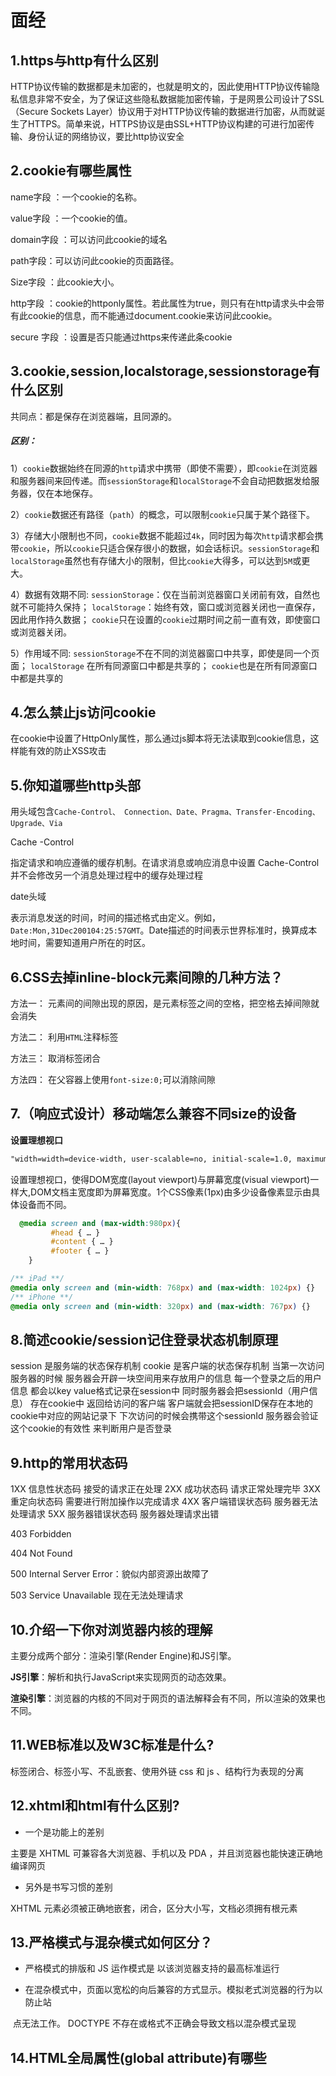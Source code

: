 # 面经

## 1.https与http有什么区别

  HTTP协议传输的数据都是未加密的，也就是明文的，因此使用HTTP协议传输隐私信息非常不安全，为了保证这些隐私数据能加密传输，于是网景公司设计了SSL（Secure Sockets Layer）协议用于对HTTP协议传输的数据进行加密，从而就诞生了HTTPS。简单来说，HTTPS协议是由SSL+HTTP协议构建的可进行加密传输、身份认证的网络协议，要比http协议安全

## 2.cookie有哪些属性

name字段 ：一个cookie的名称。

value字段 ：一个cookie的值。

domain字段 ：可以访问此cookie的域名

path字段：可以访问此cookie的页面路径。

Size字段 ：此cookie大小。

http字段 ：cookie的httponly属性。若此属性为true，则只有在http请求头中会带有此cookie的信息，而不能通过document.cookie来访问此cookie。

secure 字段 ：设置是否只能通过https来传递此条cookie

## 3.cookie,session,localstorage,sessionstorage有什么区别

共同点：都是保存在浏览器端，且同源的。

##### 区别：

1）`cookie`数据始终在同源的`http`请求中携带（即使不需要），即`cookie`在浏览器和服务器间来回传递。而`sessionStorage`和`localStorage`不会自动把数据发给服务器，仅在本地保存。

2）`cookie`数据还有路径（`path`）的概念，可以限制`cookie`只属于某个路径下。

3）存储大小限制也不同，`cookie`数据不能超过`4k`，同时因为每次`http`请求都会携带`cookie`，所以`cookie`只适合保存很小的数据，如会话标识。`sessionStorage`和`localStorage`虽然也有存储大小的限制，但比`cookie`大得多，可以达到`5M`或更大。

4）数据有效期不同:
 `sessionStorage`：仅在当前浏览器窗口关闭前有效，自然也就不可能持久保持；
 `localStorage`：始终有效，窗口或浏览器关闭也一直保存，因此用作持久数据；
 `cookie`只在设置的`cookie`过期时间之前一直有效，即使窗口或浏览器关闭。

5）作用域不同:
 `sessionStorage`不在不同的浏览器窗口中共享，即使是同一个页面；
 `localStorage` 在所有同源窗口中都是共享的；
 `cookie`也是在所有同源窗口中都是共享的

## 4.怎么禁止js访问cookie

在cookie中设置了HttpOnly属性，那么通过js脚本将无法读取到cookie信息，这样能有效的防止XSS攻击

## 5.你知道哪些http头部

用头域包含`Cache-Control、 Connection、Date、Pragma、Transfer-Encoding、Upgrade、Via`

Cache -Control

指定请求和响应遵循的缓存机制。在请求消息或响应消息中设置 Cache-Control并不会修改另一个消息处理过程中的缓存处理过程

date头域

表示消息发送的时间，时间的描述格式由定义。例如，`Date:Mon,31Dec200104:25:57GMT`。Date描述的时间表示世界标准时，换算成本地时间，需要知道用户所在的时区。

## 6.CSS去掉inline-block元素间隙的几种方法？

方法一： 元素间的间隙出现的原因，是元素标签之间的空格，把空格去掉间隙就会消失

方法二： 利用`HTML`注释标签

方法三： 取消标签闭合

方法四： 在父容器上使用`font-size:0;`可以消除间隙

## 7.（响应式设计）移动端怎么兼容不同size的设备

**设置理想视口**

```html
"width=width=device-width, user-scalable=no, initial-scale=1.0, maximum-scale=1.0, minimum-scale=1.0"
```

设置理想视口，使得DOM宽度(layout viewport)与屏幕宽度(visual viewport)一样大,DOM文档主宽度即为屏幕宽度。1个CSS像素(1px)由多少设备像素显示由具体设备而不同。

```css
  @media screen and (max-width:980px){
         #head { … }
         #content { … }
         #footer { … }
    }
```

```css
/** iPad **/
@media only screen and (min-width: 768px) and (max-width: 1024px) {}
/** iPhone **/
@media only screen and (min-width: 320px) and (max-width: 767px) {}
```



##  8.简述cookie/session记住登录状态机制原理

session 是服务端的状态保存机制
 cookie 是客户端的状态保存机制
 当第一次访问服务器的时候 服务器会开辟一块空间用来存放用户的信息
 每一个登录之后的用户信息 都会以key value格式记录在session中
 同时服务器会把sessionId（用户信息） 存在cookie中 返回给访问的客户端
 客户端就会把sessionID保存在本地的cookie中对应的网站记录下
 下次访问的时候会携带这个sessionId
 服务器会验证这个cookie的有效性 来判断用户是否登录

## 9.http的常用状态码

1XX	信息性状态码	        接受的请求正在处理
2XX	成功状态码	            请求正常处理完毕
3XX	重定向状态码	        需要进行附加操作以完成请求
4XX	客户端错误状态码	服务器无法处理请求
5XX	服务器错误状态码	服务器处理请求出错

403 Forbidden

404 Not Found

500 Internal Server Error：貌似内部资源出故障了

503 Service Unavailable 现在无法处理请求

## 10.介绍一下你对浏览器内核的理解 

主要分成两个部分：渲染引擎(Render Engine)和JS引擎。

**JS引擎**：解析和执行JavaScript来实现网页的动态效果。

**渲染引擎**：浏览器的内核的不同对于网页的语法解释会有不同，所以渲染的效果也不同。

## 11.WEB标准以及W3C标准是什么? 

标签闭合、标签小写、不乱嵌套、使用外链 css 和 js 、结构行为表现的分离

## 12.xhtml和html有什么区别?

- 一个是功能上的差别 

主要是 XHTML 可兼容各大浏览器、手机以及 PDA ，并且浏览器也能快速正确地编译网页 

- 另外是书写习惯的差别 

XHTML 元素必须被正确地嵌套，闭合，区分大小写，文档必须拥有根元素

## 13.严格模式与混杂模式如何区分？

- 严格模式的排版和 JS 运作模式是 以该浏览器支持的最高标准运行 

- 在混杂模式中，页面以宽松的向后兼容的方式显示。模拟老式浏览器的行为以防止站 

​       点无法工作。 DOCTYPE 不存在或格式不正确会导致文档以混杂模式呈现 

## 14.HTML全局属性(global attribute)有哪些 